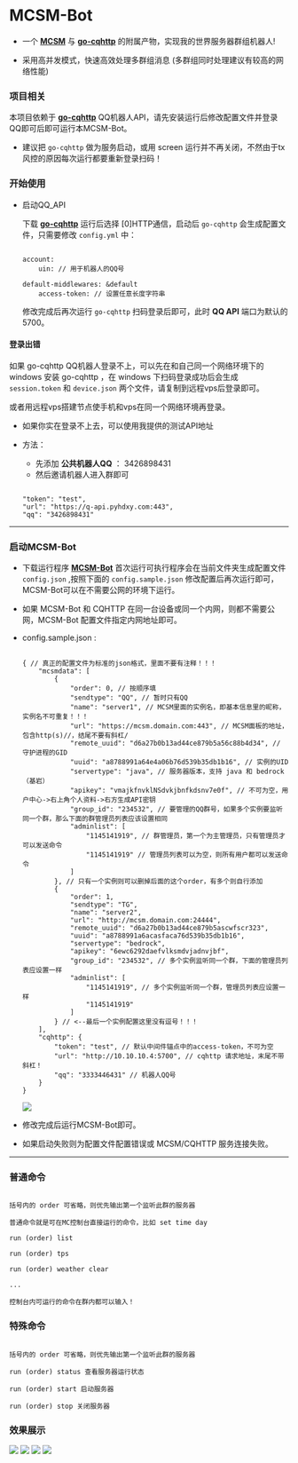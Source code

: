 # MCSM-Bot

- 一个 **[MCSM](https://github.com/MCSManager/MCSManager)** 与 **[go-cqhttp](https://github.com/Mrs4s/go-cqhttp)** 的附属产物，实现我的世界服务器群组机器人!

- 采用高并发模式，快速高效处理多群组消息 (多群组同时处理建议有较高的网络性能)

### 项目相关

本项目依赖于 **[go-cqhttp](https://github.com/Mrs4s/go-cqhttp)** QQ机器人API，请先安装运行后修改配置文件并登录QQ即可后即可运行本MCSM-Bot。

- 建议把 ``go-cqhttp`` 做为服务启动，或用 screen 运行并不再关闭，不然由于tx风控的原因每次运行都要重新登录扫码！

### 开始使用

- 启动QQ_API

    下载 **[go-cqhttp](https://github.com/Mrs4s/go-cqhttp)** 运行后选择 [0]HTTP通信，启动后 `go-cqhttp` 会生成配置文件，只需要修改 `config.yml` 中：

    ```

    account:
        uin: // 用于机器人的QQ号
        
    default-middlewares: &default
        access-token: // 设置任意长度字符串
 
    ```

    修改完成后再次运行 `go-cqhttp` 扫码登录后即可，此时 **QQ API** 端口为默认的5700。

#### 登录出错

如果 go-cqhttp QQ机器人登录不上，可以先在和自己同一个网络环境下的 windows 安装 go-cqhttp ，在 windows 下扫码登录成功后会生成 `session.token` 和 `device.json` 两个文件，请复制到远程vps后登录即可。

或者用远程vps搭建节点使手机和vps在同一个网络环境再登录。

- 如果你实在登录不上去，可以使用我提供的测试API地址
- 方法：
    - 先添加 **公共机器人QQ** ： 3426898431
    - 然后邀请机器人进入群即可

    ```

    "token": "test",
    "url": "https://q-api.pyhdxy.com:443",
    "qq": "3426898431"

    ```

-----

### 启动MCSM-Bot

- 下载运行程序 **[MCSM-Bot](https://github.com/zijiren233/MCSM-Bot/releases)** 
首次运行可执行程序会在当前文件夹生成配置文件 `config.json` ,按照下面的 `config.sample.json` 修改配置后再次运行即可，MCSM-Bot可以在不需要公网的环境下运行。

- 如果 MCSM-Bot 和 CQHTTP 在同一台设备或同一个内网，则都不需要公网，MCSM-Bot 配置文件指定内网地址即可。

- config.sample.json :

    ```

    { // 真正的配置文件为标准的json格式，里面不要有注释！！！
        "mcsmdata": [
            {
                "order": 0, // 按顺序填
                "sendtype": "QQ", // 暂时只有QQ
                "name": "server1", // MCSM里面的实例名，即基本信息里的昵称，实例名不可重复！！！
                "url": "https://mcsm.domain.com:443", // MCSM面板的地址，包含http(s)//，结尾不要有斜杠/
                "remote_uuid": "d6a27b0b13ad44ce879b5a56c88b4d34", // 守护进程的GID
                "uuid": "a8788991a64e4a06b76d539b35db1b16", // 实例的UID
                "servertype": "java", // 服务器版本，支持 java 和 bedrock （基岩）
                "apikey": "vmajkfnvklNSdvkjbnfkdsnv7e0f", // 不可为空，用户中心->右上角个人资料->右方生成API密钥
                "group_id": "234532", // 要管理的QQ群号，如果多个实例要监听同一个群，那么下面的群管理员列表应该设置相同
                "adminlist": [
                    "1145141919", // 群管理员，第一个为主管理员，只有管理员才可以发送命令
                    "1145141919" // 管理员列表可以为空，则所有用户都可以发送命令
                ]
            }, // 只有一个实例则可以删掉后面的这个order，有多个则自行添加
            {
                "order": 1,
                "sendtype": "TG",
                "name": "server2",
                "url": "http://mcsm.domain.com:24444",
                "remote_uuid": "d6a27b0b13ad44ce879b5ascwfscr323",
                "uuid": "a8788991a6acasfaca76d539b35db1b16",
                "servertype": "bedrock",
                "apikey": "6ewc6292daefvlksmdvjadnvjbf",
                "group_id": "234532", // 多个实例监听同一个群，下面的管理员列表应设置一样
                "adminlist": [
                    "1145141919", // 多个实例监听同一个群，管理员列表应设置一样
                    "1145141919"
                ]
            } // <--最后一个实例配置这里没有逗号！！！
        ],
        "cqhttp": {
            "token": "test", // 默认中间件锚点中的access-token，不可为空
            "url": "http://10.10.10.4:5700", // cqhttp 请求地址，末尾不带斜杠！
            "qq": "3333446431" // 机器人QQ号
        }
    }

    ```

    <img src="docs\sc\Sample_4.png" />

- 修改完成后运行MCSM-Bot即可。

- 如果启动失败则为配置文件配置错误或 MCSM/CQHTTP 服务连接失败。

-----

### 普通命令

```

括号内的 order 可省略，则优先输出第一个监听此群的服务器

普通命令就是可在MC控制台直接运行的命令，比如 set time day

run (order) list

run (order) tps

run (order) weather clear

...

控制台内可运行的命令在群内都可以输入！

```

### 特殊命令

```

括号内的 order 可省略，则优先输出第一个监听此群的服务器

run (order) status 查看服务器运行状态

run (order) start 启动服务器

run (order) stop 关闭服务器

```

### 效果展示

<img src="docs\sc\Sample_1.png" />

<img src="docs\sc\Sample_2.png" />

<img src="docs\sc\Sample_3.png" />

<img src="docs\sc\Sample_5.png" />